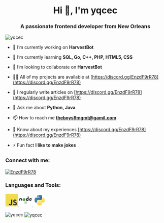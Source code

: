 <h1 align="center">Hi 👋, I'm yqcec</h1>
<h3 align="center">A passionate frontend developer from New Orleans</h3>


<p align="left"> <img src="https://komarev.com/ghpvc/?username=yqcec&label=Profile%20views&color=0e75b6&style=flat" alt="yqcec" /> </p>

- 🔭 I’m currently working on **HarvestBot**

- 🌱 I’m currently learning **SQL, Go, C++, PHP, HTML5, CSS**

- 👯 I’m looking to collaborate on **HarvestBot**

- 👨‍💻 All of my projects are available at [https://discord.gg/EnzdF9rR78](https://discord.gg/EnzdF9rR78)

- 📝 I regularly write articles on [https://discord.gg/EnzdF9rR78](https://discord.gg/EnzdF9rR78)

- 💬 Ask me about **Python, Java**

- 📫 How to reach me **theboys9mgmt@gamil.com**

- 📄 Know about my experiences [https://discord.gg/EnzdF9rR78](https://discord.gg/EnzdF9rR78)

- ⚡ Fun fact **I like to make jokes**

<h3 align="left">Connect with me:</h3>
<p align="left">
<a href="https://discord.gg/EnzdF9rR78" target="blank"><img align="center" src="https://raw.githubusercontent.com/rahuldkjain/github-profile-readme-generator/master/src/images/icons/Social/discord.svg" alt="EnzdF9rR78" height="30" width="40" /></a>
</p>

<h3 align="left">Languages and Tools:</h3>
<p align="left"> <a href="https://developer.mozilla.org/en-US/docs/Web/JavaScript" target="_blank" rel="noreferrer"> <img src="https://raw.githubusercontent.com/devicons/devicon/master/icons/javascript/javascript-original.svg" alt="javascript" width="40" height="40"/> </a> <a href="https://nodejs.org" target="_blank" rel="noreferrer"> <img src="https://raw.githubusercontent.com/devicons/devicon/master/icons/nodejs/nodejs-original-wordmark.svg" alt="nodejs" width="40" height="40"/> </a> <a href="https://www.python.org" target="_blank" rel="noreferrer"> <img src="https://raw.githubusercontent.com/devicons/devicon/master/icons/python/python-original.svg" alt="python" width="40" height="40"/> </a> </p>

<p><img align="left" src="https://github-readme-stats.vercel.app/api/top-langs?username=yqcec&show_icons=true&locale=en&layout=compact" alt="yqcec" /></p>

<p>&nbsp;<img align="center" src="https://github-readme-stats.vercel.app/api?username=yqcec&show_icons=true&locale=en" alt="yqcec" /></p>
